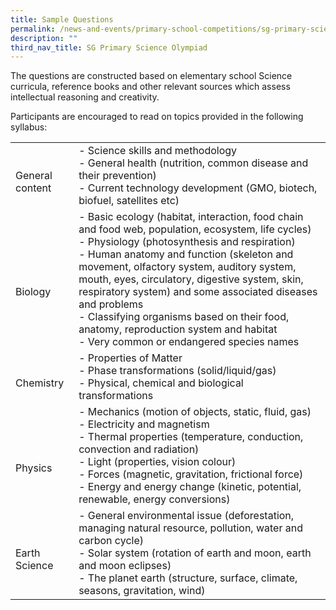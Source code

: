 ```yaml
---
title: Sample Questions
permalink: /news-and-events/primary-school-competitions/sg-primary-science-olympiad/sample-questions/
description: ""
third_nav_title: SG Primary Science Olympiad
---
```

The questions are constructed based on elementary school Science curricula, reference books and other relevant sources which assess intellectual reasoning and creativity.

Participants are encouraged to read on topics provided in the following syllabus:

|  |  |
|---|---|
| <br>General content | - Science skills and methodology<br>- General health (nutrition, common disease and their prevention)<br>- Current technology development (GMO, biotech, biofuel, satellites etc) |
| <br><br>Biology | - Basic ecology (habitat, interaction, food chain and food web, population, ecosystem, life cycles)<br>- Physiology (photosynthesis and respiration)<br>- Human anatomy and function (skeleton and movement, olfactory system, auditory system, mouth, eyes, circulatory, digestive system, skin, respiratory system) and some associated diseases and problems<br>- Classifying organisms based on their food, anatomy, reproduction system and habitat<br>- Very common or endangered species names |
| <br>Chemistry | - Properties of Matter<br>- Phase transformations (solid/liquid/gas)<br>- Physical, chemical and biological transformations |
| <br><br>Physics | - Mechanics (motion of objects, static, fluid, gas)<br>- Electricity and magnetism<br>- Thermal properties (temperature, conduction, convection and radiation)<br>- Light (properties, vision colour)<br>- Forces (magnetic, gravitation, frictional force)<br>- Energy and energy change (kinetic, potential, renewable, energy conversions) |
| <br>Earth Science | - General environmental issue (deforestation, managing natural resource, pollution, water and carbon cycle)<br>- Solar system (rotation of earth and moon, earth and moon eclipses)<br>- The planet earth (structure, surface, climate, seasons, gravitation, wind) |